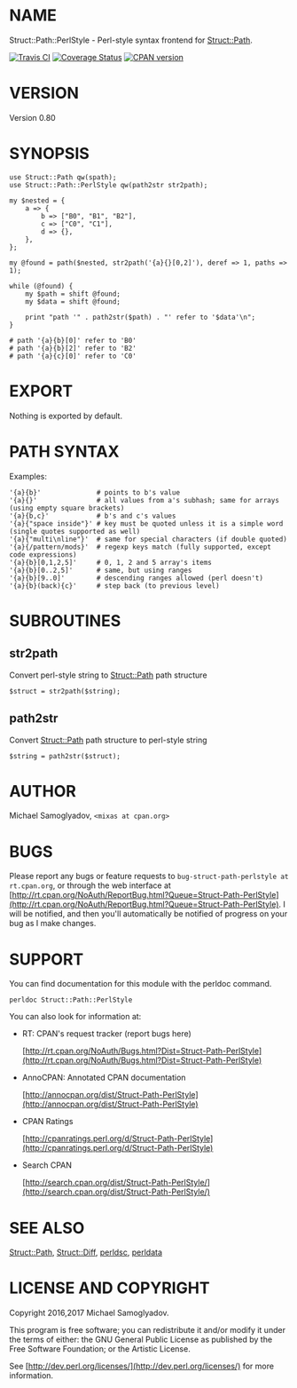 # NAME

Struct::Path::PerlStyle - Perl-style syntax frontend for [Struct::Path](https://metacpan.org/pod/Struct::Path).

<a href="https://travis-ci.org/mr-mixas/Struct-Path-PerlStyle.pm"><img src="https://travis-ci.org/mr-mixas/Struct-Path-PerlStyle.pm.svg?branch=master" alt="Travis CI"></a>
<a href='https://coveralls.io/github/mr-mixas/Struct-Path-PerlStyle.pm?branch=master'><img src='https://coveralls.io/repos/github/mr-mixas/Struct-Path-PerlStyle.pm/badge.svg?branch=master' alt='Coverage Status'/></a>
<a href="https://badge.fury.io/pl/Struct-Path-PerlStyle"><img src="https://badge.fury.io/pl/Struct-Path-PerlStyle.svg" alt="CPAN version"></a>

# VERSION

Version 0.80

# SYNOPSIS

    use Struct::Path qw(spath);
    use Struct::Path::PerlStyle qw(path2str str2path);

    my $nested = {
        a => {
            b => ["B0", "B1", "B2"],
            c => ["C0", "C1"],
            d => {},
        },
    };

    my @found = path($nested, str2path('{a}{}[0,2]'), deref => 1, paths => 1);

    while (@found) {
        my $path = shift @found;
        my $data = shift @found;

        print "path '" . path2str($path) . "' refer to '$data'\n";
    }

    # path '{a}{b}[0]' refer to 'B0'
    # path '{a}{b}[2]' refer to 'B2'
    # path '{a}{c}[0]' refer to 'C0'

# EXPORT

Nothing is exported by default.

# PATH SYNTAX

Examples:

    '{a}{b}'              # points to b's value
    '{a}{}'               # all values from a's subhash; same for arrays (using empty square brackets)
    '{a}{b,c}'            # b's and c's values
    '{a}{"space inside"}' # key must be quoted unless it is a simple word (single quotes supported as well)
    '{a}{"multi\nline"}'  # same for special characters (if double quoted)
    '{a}{/pattern/mods}'  # regexp keys match (fully supported, except code expressions)
    '{a}{b}[0,1,2,5]'     # 0, 1, 2 and 5 array's items
    '{a}{b}[0..2,5]'      # same, but using ranges
    '{a}{b}[9..0]'        # descending ranges allowed (perl doesn't)
    '{a}{b}(back){c}'     # step back (to previous level)

# SUBROUTINES

## str2path

Convert perl-style string to [Struct::Path](https://metacpan.org/pod/Struct::Path) path structure

    $struct = str2path($string);

## path2str

Convert [Struct::Path](https://metacpan.org/pod/Struct::Path) path structure to perl-style string

    $string = path2str($struct);

# AUTHOR

Michael Samoglyadov, `<mixas at cpan.org>`

# BUGS

Please report any bugs or feature requests to
`bug-struct-path-perlstyle at rt.cpan.org`, or through the web interface at
[http://rt.cpan.org/NoAuth/ReportBug.html?Queue=Struct-Path-PerlStyle](http://rt.cpan.org/NoAuth/ReportBug.html?Queue=Struct-Path-PerlStyle). I
will be notified, and then you'll automatically be notified of progress on
your bug as I make changes.

# SUPPORT

You can find documentation for this module with the perldoc command.

    perldoc Struct::Path::PerlStyle

You can also look for information at:

- RT: CPAN's request tracker (report bugs here)

    [http://rt.cpan.org/NoAuth/Bugs.html?Dist=Struct-Path-PerlStyle](http://rt.cpan.org/NoAuth/Bugs.html?Dist=Struct-Path-PerlStyle)

- AnnoCPAN: Annotated CPAN documentation

    [http://annocpan.org/dist/Struct-Path-PerlStyle](http://annocpan.org/dist/Struct-Path-PerlStyle)

- CPAN Ratings

    [http://cpanratings.perl.org/d/Struct-Path-PerlStyle](http://cpanratings.perl.org/d/Struct-Path-PerlStyle)

- Search CPAN

    [http://search.cpan.org/dist/Struct-Path-PerlStyle/](http://search.cpan.org/dist/Struct-Path-PerlStyle/)

# SEE ALSO

[Struct::Path](https://metacpan.org/pod/Struct::Path), [Struct::Diff](https://metacpan.org/pod/Struct::Diff), [perldsc](https://metacpan.org/pod/perldsc), [perldata](https://metacpan.org/pod/perldata)

# LICENSE AND COPYRIGHT

Copyright 2016,2017 Michael Samoglyadov.

This program is free software; you can redistribute it and/or modify it
under the terms of either: the GNU General Public License as published
by the Free Software Foundation; or the Artistic License.

See [http://dev.perl.org/licenses/](http://dev.perl.org/licenses/) for more information.
